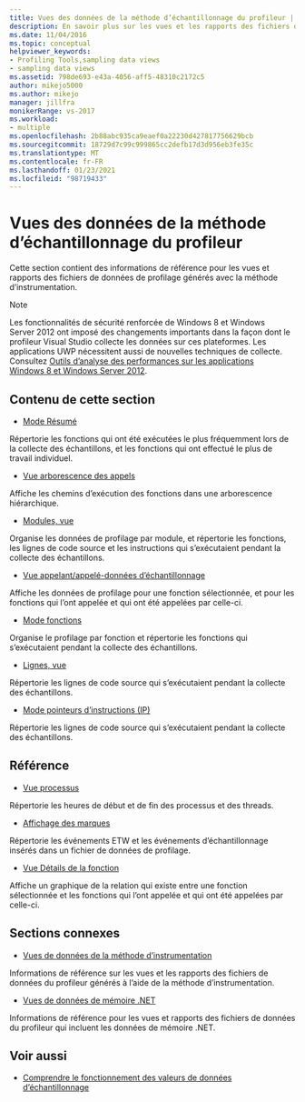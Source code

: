 ```yaml
---
title: Vues des données de la méthode d’échantillonnage du profileur | Microsoft Docs
description: En savoir plus sur les vues et les rapports des fichiers de données du profileur générés à l’aide de la méthode d’échantillonnage.
ms.date: 11/04/2016
ms.topic: conceptual
helpviewer_keywords:
- Profiling Tools,sampling data views
- sampling data views
ms.assetid: 798de693-e43a-4056-aff5-48310c2172c5
author: mikejo5000
ms.author: mikejo
manager: jillfra
monikerRange: vs-2017
ms.workload:
- multiple
ms.openlocfilehash: 2b88abc935ca9eaef0a22230d427817756629bcb
ms.sourcegitcommit: 18729d7c99c999865cc2defb17d3d956eb3fe35c
ms.translationtype: MT
ms.contentlocale: fr-FR
ms.lasthandoff: 01/23/2021
ms.locfileid: "98719433"
---
```

# <a name="profiler-sampling-method-data-views"></a>Vues des données de la méthode d’échantillonnage du profileur
Cette section contient des informations de référence pour les vues et rapports des fichiers de données de profilage générés avec la méthode d’instrumentation.

> [!NOTE]
> Les fonctionnalités de sécurité renforcée de Windows 8 et Windows Server 2012 ont imposé des changements importants dans la façon dont le profileur Visual Studio collecte les données sur ces plateformes. Les applications UWP nécessitent aussi de nouvelles techniques de collecte. Consultez [Outils d’analyse des performances sur les applications Windows 8 et Windows Server 2012](../profiling/performance-tools-on-windows-8-and-windows-server-2012-applications.md).

## <a name="in-this-section"></a>Contenu de cette section
- [Mode Résumé](../profiling/summary-view-sampling-data.md)

 Répertorie les fonctions qui ont été exécutées le plus fréquemment lors de la collecte des échantillons, et les fonctions qui ont effectué le plus de travail individuel.

- [Vue arborescence des appels](../profiling/call-tree-view-sampling-data.md)

 Affiche les chemins d’exécution des fonctions dans une arborescence hiérarchique.

- [Modules, vue](../profiling/modules-view-sampling-data.md)

 Organise les données de profilage par module, et répertorie les fonctions, les lignes de code source et les instructions qui s’exécutaient pendant la collecte des échantillons.

- [Vue appelant/appelé-données d’échantillonnage](../profiling/caller-callee-view-sampling-data.md)

 Affiche les données de profilage pour une fonction sélectionnée, et pour les fonctions qui l’ont appelée et qui ont été appelées par celle-ci.

- [Mode fonctions](../profiling/functions-view-sampling-data.md)

 Organise le profilage par fonction et répertorie les fonctions qui s’exécutaient pendant la collecte des échantillons.

- [Lignes, vue](../profiling/lines-view-sampling-data.md)

 Répertorie les lignes de code source qui s’exécutaient pendant la collecte des échantillons.

- [Mode pointeurs d’instructions (IP)](../profiling/instruction-pointers-ips-view-sampling-data.md)

 Répertorie les lignes de code source qui s’exécutaient pendant la collecte des échantillons.

## <a name="reference"></a>Référence
- [Vue processus](../profiling/process-view.md)

 Répertorie les heures de début et de fin des processus et des threads.

- [Affichage des marques](../profiling/marks-view.md)

 Répertorie les événements ETW et les événements d’échantillonnage insérés dans un fichier de données de profilage.

- [Vue Détails de la fonction](../profiling/function-details-view.md)

 Affiche un graphique de la relation qui existe entre une fonction sélectionnée et les fonctions qui l’ont appelée et qui ont été appelées par celle-ci.

## <a name="related-sections"></a>Sections connexes
- [Vues de données de la méthode d’instrumentation](../profiling/instrumentation-method-data-views.md)

 Informations de référence sur les vues et les rapports des fichiers de données du profileur générés à l’aide de la méthode d’instrumentation.

- [Vues de données de mémoire .NET](../profiling/dotnet-memory-data-views.md)

 Informations de référence pour les vues et rapports des fichiers de données du profileur qui incluent les données de mémoire .NET.

## <a name="see-also"></a>Voir aussi
- [Comprendre le fonctionnement des valeurs de données d’échantillonnage](../profiling/understanding-sampling-data-values.md)
